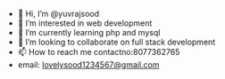- 👋 Hi, I’m @yuvrajsood
- 👀 I’m interested in web development
- 🌱 I’m currently learning php and mysql
- 💞️ I’m looking to collaborate on full stack development
- 📫 How to reach me contactno:8077362765
- email: lovelysood1234567@gmail.com

<!---
yuvrajsood/yuvrajsood is a ✨ special ✨ repository because its `README.md` (this file) appears on your GitHub profile.
You can click the Preview link to take a look at your changes.
--->
